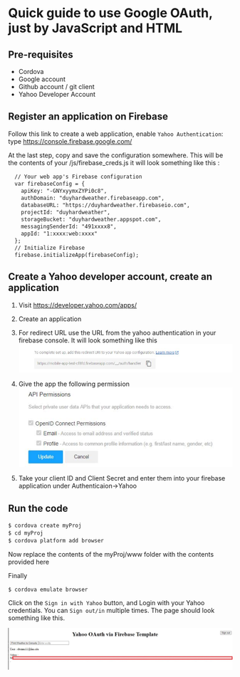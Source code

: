 # Quick guide to use Google OAuth, just by JavaScript and HTML

## Pre-requisites

- Cordova
- Google account
- Github account / git client
- Yahoo Developer Account

## Register an application on Firebase

Follow this link to create a web application, enable `Yahoo Authentication`: type https://console.firebase.google.com/

At the last step, copy and save the configuration somewhere.
This will be the contents of your /js/firebase_creds.js it will look something like this :

```
  // Your web app's Firebase configuration
  var firebaseConfig = {
    apiKey: "-GNYxyymxZYPi0c8",
    authDomain: "duyhardweather.firebaseapp.com",
    databaseURL: "https://duyhardweather.firebaseio.com",
    projectId: "duyhardweather",
    storageBucket: "duyhardweather.appspot.com",
    messagingSenderId: "491xxxx8",
    appId: "1:xxxx:web:xxxx"
  };
  // Initialize Firebase
  firebase.initializeApp(firebaseConfig);

```

## Create a Yahoo developer account, create an application 

1. Visit https://developer.yahoo.com/apps/
2. Create an application
3. For redirect URL use the URL from the yahoo authentication in your firebase console. It will look something like this  
![Redirect Example](images/redir.JPG)  

4. Give the app the following permission   
![Permissions Example](images/permissions.JPG)  

5. Take your client ID and Client Secret and enter them into your firebase application under Authenticaion->Yahoo  

## Run the code


```bash
$ cordova create myProj
$ cd myProj
$ cordova platform add browser
```
Now replace the contents of the myProj/www folder with the contents provided here

Finally

```bash
$ cordova emulate browser
```



Click on the `Sign in with Yahoo` button, and Login with your Yahoo credentials. You can `Sign out/in` multiple times.
The page should look something like this.

![Yahoo example](images/example.JPG)
